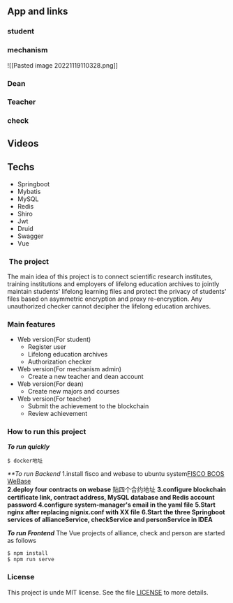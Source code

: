 ## **App and links**

### **student**


### **mechanism**
![[Pasted image 20221119110328.png]]

### **Dean**


### **Teacher**


### **check**


## Videos



## **Techs**
* Springboot
* Mybatis
* MySQL
* Redis
* Shiro
* Jwt
* Druid
* Swagger
* Vue



###  The project

The main idea of this project is to connect scientific research institutes, training institutions and employers of lifelong education archives to jointly maintain students' lifelong learning files and protect the privacy of students' files based on asymmetric encryption and proxy re-encryption. Any unauthorized checker cannot decipher the lifelong education archives.

### Main features
* Web version(For student)
	* Register user
	* Lifelong education archives
	* Authorization checker
* Web version(For mechanism admin)
	* Create a new teacher  and dean account
* Web version(For dean)
	* Create new majors and courses 
* Web version(For teacher)
	* Submit the achievement to the blockchain
	* Review achievement


### How to run this project

_**To run quickly**_

```
$ docker地址
```

_**To run Backend_
1.install fisco and webase to ubuntu system[FISCO BCOS](https://github.com/FISCO-BCOS/FISCO-BCOS)   [WeBase](https://github.com/WeBankBlockchain/WeBASE)   
**2.deploy four contracts on webase**
贴四个合约地址
**3.configure blockchain certificate link, contract address, MySQL database and Redis account password
4.configure system-manager's email in the yaml file**
**5.Start nginx after replacing nignix.conf with XX file**
**6.Start the three Springboot services of allianceService, checkService and personService in IDEA**


_**To run Frontend**_
The Vue projects of alliance, check and person are started as follows
```
$ npm install
$ npm run serve
```


### License

This project is unde MIT license. See the file [LICENSE](https://github.com/rodrigofolha/pack-food/blob/develop/LICENSE) to more details.

